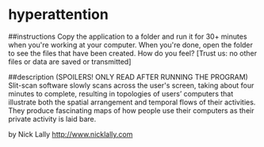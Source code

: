 # hyperattention

##instructions
Copy the application to a folder and run it for 30+ minutes when you're working at your computer. When you're done, open the folder to see the files that have been created. How do you feel? [Trust us: no other files or data are saved or transmitted] 

##description (SPOILERS! ONLY READ AFTER RUNNING THE PROGRAM)
Slit-scan software slowly scans across the user's screen, taking about four minutes to complete, resulting in topologies of users’ computers that illustrate both the spatial arrangement and temporal flows of their activities. They produce fascinating maps of how people use their computers as their private activity is laid bare.


by Nick Lally
http://www.nicklally.com
